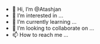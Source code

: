 - 👋 Hi, I’m @Atashjan
- 👀 I’m interested in ...
- 🌱 I’m currently learning ...
- 💞️ I’m looking to collaborate on ...
- 📫 How to reach me ...

<!---
Atashjan/Atashjan is a ✨ special ✨ repository because its `README.md` (this file) appears on your GitHub profile.
You can click the Preview link to take a look at your changes.
--->
